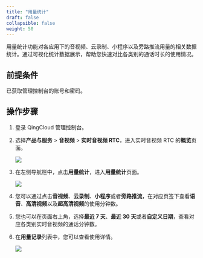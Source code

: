 ```yaml
---
title: "用量统计"
draft: false
collapsible: false
weight: 50
---
```


用量统计功能对各应用下的音视频、云录制、小程序以及旁路推流用量的相关数据统计。通过可视化统计数据展示，帮助您快速对比各类别的通话时长的使用情况。

## 前提条件

已获取管理控制台的账号和密码。

## 操作步骤

1. 登录 QingCloud 管理控制台。

2. 选择**产品与服务** > **音视频** > **实时音视频 RTC**，进入实时音视频 RTC 的**概览**页面。

   ![](../../_images/qs_app_list.png)

3. 在左侧导航栏中，点击**用量统计**，进入**用量统计**页面。

   ![](../../_images/um_usage_statistics.png)

4. 您可以通过点击**音视频**、**云录制**、**小程序**或者**旁路推流**，在对应页签下查看**语音**、**高清视频**以及**超高清视频**的使用分钟数。

5. 您也可以在页面右上角，选择**最近 7 天**、**最近 30 天**或者**自定义日期**，查看对应各类别实时音视频的通话分钟数。

6. 在**用量记录**列表中，您可以查看使用详情。

   ![](../../_images/um_usage_record.png)

